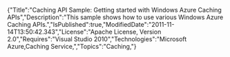 {"Title":"Caching API Sample: Getting started with Windows Azure Caching APIs","Description":"This sample shows how to use various Windows Azure Caching APIs.","IsPublished":true,"ModifiedDate":"2011-11-14T13:50:42.343","License":"Apache License, Version 2.0","Requires":"Visual Studio 2010","Technologies":"Microsoft Azure,Caching Service,","Topics":"Caching,"}
